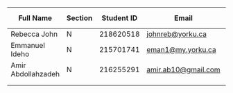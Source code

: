 | Full Name  | Section | Student ID | Email                   | Best Way to Contact | Discord Username |
|------------|---------|------------|-------------------------|----------------------|------------------|
|Rebecca John|    N    |218620518   | johnreb@yorku.ca        |+16479177450          |     rebeccajohn  |
|Emmanuel Ideho|   N      |215701741|eman1@my.yorku.ca|+16477727132|eman1                  |
|Amir Abdollahzadeh|N|216255291|amir.ab10@gmail.com|+16478346067|amir7641|
|            |         |            |                         |                      |                  |
|            |         |            |                         |                      |                  |
